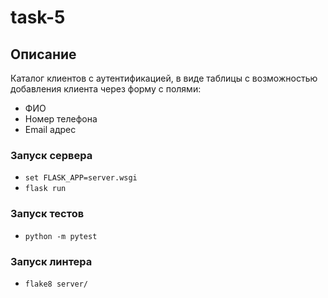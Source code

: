 # task-5

## Описание
Каталог клиентов с аутентификацией, в виде таблицы с возможностью добавления клиента через форму с полями:
* ФИО
* Номер телефона
* Email адрес

### Запуск сервера
* `set FLASK_APP=server.wsgi`
* `flask run`

### Запуск тестов
* `python -m pytest`

### Запуск линтера
* `flake8 server/`